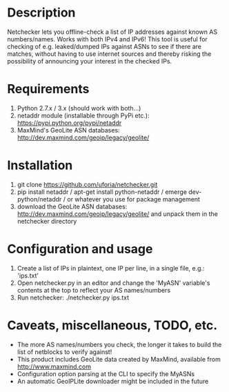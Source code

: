 # Description  
  
Netchecker lets you offline-check a list of IP addresses against known AS numbers/names. Works with both IPv4 and IPv6! This tool is useful
for checking of e.g. leaked/dumped IPs against ASNs to see if there are matches, without having to use internet sources and thereby risking
the possibility of announcing your interest in the checked IPs.

# Requirements  
  
1) Python 2.7.x / 3.x (should work with both...)
2) netaddr module (installable through PyPi etc.): https://pypi.python.org/pypi/netaddr
3) MaxMind's GeoLite ASN databases: http://dev.maxmind.com/geoip/legacy/geolite/
  
# Installation  
  
1) git clone https://github.com/uforia/netchecker.git
2) pip install netaddr / apt-get install python-netaddr / emerge dev-python/netaddr / or whatever you use for package management
3) download the GeoLite ASN databases: http://dev.maxmind.com/geoip/legacy/geolite/ and unpack them in the netchecker directory

# Configuration and usage  
  
1) Create a list of IPs in plaintext, one IP per line, in a single file, e.g.: 'ips.txt'
2) Open netchecker.py in an editor and change the 'MyASN' variable's contents at the top to reflect your AS names/numbers
3) Run netchecker: ./netchecker.py ips.txt

# Caveats, miscellaneous, TODO, etc.  
  
- The more AS names/numbers you check, the longer it takes to build the list of netblocks to verify against!
- This product includes GeoLite data created by MaxMind, available from http://www.maxmind.com
- Configuration option parsing at the CLI to specify the MyASNs
- An automatic GeoIPLite downloader might be included in the future
